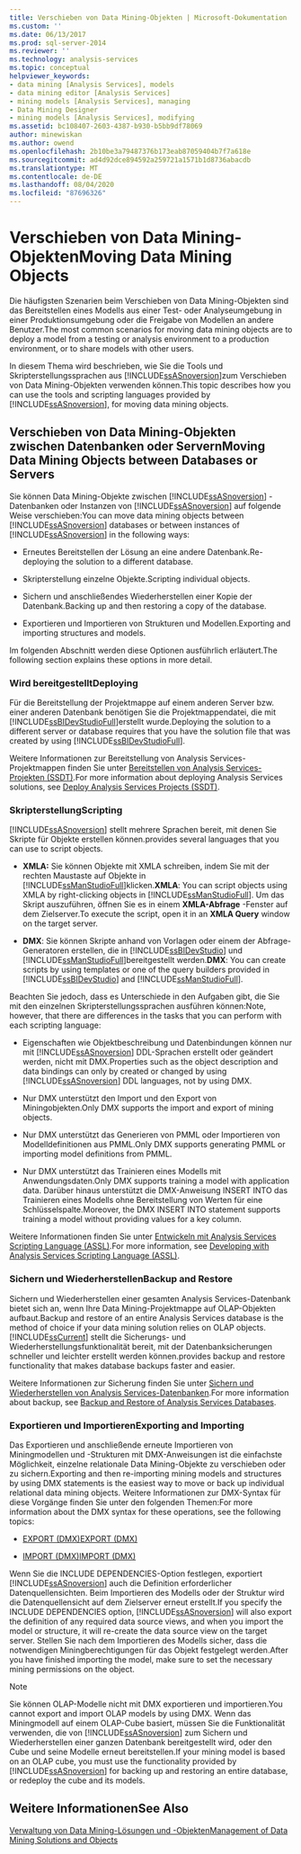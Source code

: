 ```yaml
---
title: Verschieben von Data Mining-Objekten | Microsoft-Dokumentation
ms.custom: ''
ms.date: 06/13/2017
ms.prod: sql-server-2014
ms.reviewer: ''
ms.technology: analysis-services
ms.topic: conceptual
helpviewer_keywords:
- data mining [Analysis Services], models
- data mining editor [Analysis Services]
- mining models [Analysis Services], managing
- Data Mining Designer
- mining models [Analysis Services], modifying
ms.assetid: bc108407-2603-4387-b930-b5bb9df78069
author: minewiskan
ms.author: owend
ms.openlocfilehash: 2b10be3a79487376b173eab87059404b7f7a618e
ms.sourcegitcommit: ad4d92dce894592a259721a1571b1d8736abacdb
ms.translationtype: MT
ms.contentlocale: de-DE
ms.lasthandoff: 08/04/2020
ms.locfileid: "87696326"
---
```

# <a name="moving-data-mining-objects"></a><span data-ttu-id="1d2e8-102">Verschieben von Data Mining-Objekten</span><span class="sxs-lookup"><span data-stu-id="1d2e8-102">Moving Data Mining Objects</span></span>
  <span data-ttu-id="1d2e8-103">Die häufigsten Szenarien beim Verschieben von Data Mining-Objekten sind das Bereitstellen eines Modells aus einer Test- oder Analyseumgebung in einer Produktionsumgebung oder die Freigabe von Modellen an andere Benutzer.</span><span class="sxs-lookup"><span data-stu-id="1d2e8-103">The most common scenarios for moving data mining objects are to deploy a model from a testing or analysis environment to a production environment, or to share models with other users.</span></span>  
  
 <span data-ttu-id="1d2e8-104">In diesem Thema wird beschrieben, wie Sie die Tools und Skripterstellungssprachen aus [!INCLUDE[ssASnoversion](../../includes/ssasnoversion-md.md)]zum Verschieben von Data Mining-Objekten verwenden können.</span><span class="sxs-lookup"><span data-stu-id="1d2e8-104">This topic describes how you can use the tools and scripting languages provided by [!INCLUDE[ssASnoversion](../../includes/ssasnoversion-md.md)], for moving data mining objects.</span></span>  
  
## <a name="moving-data-mining-objects-between-databases-or-servers"></a><span data-ttu-id="1d2e8-105">Verschieben von Data Mining-Objekten zwischen Datenbanken oder Servern</span><span class="sxs-lookup"><span data-stu-id="1d2e8-105">Moving Data Mining Objects between Databases or Servers</span></span>  
 <span data-ttu-id="1d2e8-106">Sie können Data Mining-Objekte zwischen [!INCLUDE[ssASnoversion](../../includes/ssasnoversion-md.md)] -Datenbanken oder Instanzen von [!INCLUDE[ssASnoversion](../../includes/ssasnoversion-md.md)] auf folgende Weise verschieben:</span><span class="sxs-lookup"><span data-stu-id="1d2e8-106">You can move data mining objects between [!INCLUDE[ssASnoversion](../../includes/ssasnoversion-md.md)] databases or between instances of [!INCLUDE[ssASnoversion](../../includes/ssasnoversion-md.md)] in the following ways:</span></span>  
  
-   <span data-ttu-id="1d2e8-107">Erneutes Bereitstellen der Lösung an eine andere Datenbank.</span><span class="sxs-lookup"><span data-stu-id="1d2e8-107">Re-deploying the solution to a different database.</span></span>  
  
-   <span data-ttu-id="1d2e8-108">Skripterstellung einzelne Objekte.</span><span class="sxs-lookup"><span data-stu-id="1d2e8-108">Scripting individual objects.</span></span>  
  
-   <span data-ttu-id="1d2e8-109">Sichern und anschließendes Wiederherstellen einer Kopie der Datenbank.</span><span class="sxs-lookup"><span data-stu-id="1d2e8-109">Backing up and then restoring a copy of the database.</span></span>  
  
-   <span data-ttu-id="1d2e8-110">Exportieren und Importieren von Strukturen und Modellen.</span><span class="sxs-lookup"><span data-stu-id="1d2e8-110">Exporting and importing structures and models.</span></span>  
  
 <span data-ttu-id="1d2e8-111">Im folgenden Abschnitt werden diese Optionen ausführlich erläutert.</span><span class="sxs-lookup"><span data-stu-id="1d2e8-111">The following section explains these options in more detail.</span></span>  
  
### <a name="deploying"></a><span data-ttu-id="1d2e8-112">Wird bereitgestellt</span><span class="sxs-lookup"><span data-stu-id="1d2e8-112">Deploying</span></span>  
 <span data-ttu-id="1d2e8-113">Für die Bereitstellung der Projektmappe auf einem anderen Server bzw. einer anderen Datenbank benötigen Sie die Projektmappendatei, die mit [!INCLUDE[ssBIDevStudioFull](../../includes/ssbidevstudiofull-md.md)]erstellt wurde.</span><span class="sxs-lookup"><span data-stu-id="1d2e8-113">Deploying the solution to a different server or database requires that you have the solution file that was created by using [!INCLUDE[ssBIDevStudioFull](../../includes/ssbidevstudiofull-md.md)].</span></span>  
  
 <span data-ttu-id="1d2e8-114">Weitere Informationen zur Bereitstellung von Analysis Services-Projektmappen finden Sie unter [Bereitstellen von Analysis Services-Projekten &#40;SSDT&#41;](../multidimensional-models/deploy-analysis-services-projects-ssdt.md).</span><span class="sxs-lookup"><span data-stu-id="1d2e8-114">For more information about deploying Analysis Services solutions, see [Deploy Analysis Services Projects &#40;SSDT&#41;](../multidimensional-models/deploy-analysis-services-projects-ssdt.md).</span></span>  
  
### <a name="scripting"></a><span data-ttu-id="1d2e8-115">Skripterstellung</span><span class="sxs-lookup"><span data-stu-id="1d2e8-115">Scripting</span></span>  
 [!INCLUDE[ssASnoversion](../../includes/ssasnoversion-md.md)] <span data-ttu-id="1d2e8-116">stellt mehrere Sprachen bereit, mit denen Sie Skripte für Objekte erstellen können.</span><span class="sxs-lookup"><span data-stu-id="1d2e8-116">provides several languages that you can use to script objects.</span></span>  
  
-   <span data-ttu-id="1d2e8-117">**XMLA:** Sie können Objekte mit XMLA schreiben, indem Sie mit der rechten Maustaste auf Objekte in [!INCLUDE[ssManStudioFull](../../includes/ssmanstudiofull-md.md)]klicken.</span><span class="sxs-lookup"><span data-stu-id="1d2e8-117">**XMLA**: You can script objects using XMLA by right-clicking objects in [!INCLUDE[ssManStudioFull](../../includes/ssmanstudiofull-md.md)].</span></span> <span data-ttu-id="1d2e8-118">Um das Skript auszuführen, öffnen Sie es in einem **XMLA-Abfrage** -Fenster auf dem Zielserver.</span><span class="sxs-lookup"><span data-stu-id="1d2e8-118">To execute the script, open it in an **XMLA Query** window on the target server.</span></span>  
  
-   <span data-ttu-id="1d2e8-119">**DMX**: Sie können Skripte anhand von Vorlagen oder einem der Abfrage-Generatoren erstellen, die in [!INCLUDE[ssBIDevStudio](../../includes/ssbidevstudio-md.md)] und [!INCLUDE[ssManStudioFull](../../includes/ssmanstudiofull-md.md)]bereitgestellt werden.</span><span class="sxs-lookup"><span data-stu-id="1d2e8-119">**DMX**: You can create scripts by using templates or one of the query builders provided in [!INCLUDE[ssBIDevStudio](../../includes/ssbidevstudio-md.md)] and [!INCLUDE[ssManStudioFull](../../includes/ssmanstudiofull-md.md)].</span></span>  
  
 <span data-ttu-id="1d2e8-120">Beachten Sie jedoch, dass es Unterschiede in den Aufgaben gibt, die Sie mit den einzelnen Skripterstellungssprachen ausführen können:</span><span class="sxs-lookup"><span data-stu-id="1d2e8-120">Note, however, that there are differences in the tasks that you can perform with each scripting language:</span></span>  
  
-   <span data-ttu-id="1d2e8-121">Eigenschaften wie Objektbeschreibung und Datenbindungen können nur mit [!INCLUDE[ssASnoversion](../../includes/ssasnoversion-md.md)] DDL-Sprachen erstellt oder geändert werden, nicht mit DMX.</span><span class="sxs-lookup"><span data-stu-id="1d2e8-121">Properties such as the object description and data bindings can only by created or changed by using [!INCLUDE[ssASnoversion](../../includes/ssasnoversion-md.md)] DDL languages, not by using DMX.</span></span>  
  
-   <span data-ttu-id="1d2e8-122">Nur DMX unterstützt den Import und den Export von Miningobjekten.</span><span class="sxs-lookup"><span data-stu-id="1d2e8-122">Only DMX supports the import and export of mining objects.</span></span>  
  
-   <span data-ttu-id="1d2e8-123">Nur DMX unterstützt das Generieren von PMML oder Importieren von Modelldefinitionen aus PMML.</span><span class="sxs-lookup"><span data-stu-id="1d2e8-123">Only DMX supports generating PMML or importing model definitions from PMML.</span></span>  
  
-   <span data-ttu-id="1d2e8-124">Nur DMX unterstützt das Trainieren eines Modells mit Anwendungsdaten.</span><span class="sxs-lookup"><span data-stu-id="1d2e8-124">Only DMX supports training a model with application data.</span></span> <span data-ttu-id="1d2e8-125">Darüber hinaus unterstützt die DMX-Anweisung INSERT INTO das Trainieren eines Modells ohne Bereitstellung von Werten für eine Schlüsselspalte.</span><span class="sxs-lookup"><span data-stu-id="1d2e8-125">Moreover, the DMX INSERT INTO statement supports training a model without providing values for a key column.</span></span>  
  
 <span data-ttu-id="1d2e8-126">Weitere Informationen finden Sie unter [Entwickeln mit Analysis Services Scripting Language &#40;ASSL&#41;](../multidimensional-models/scripting-language-assl/developing-with-analysis-services-scripting-language-assl.md).</span><span class="sxs-lookup"><span data-stu-id="1d2e8-126">For more information, see [Developing with Analysis Services Scripting Language &#40;ASSL&#41;](../multidimensional-models/scripting-language-assl/developing-with-analysis-services-scripting-language-assl.md).</span></span>  
  
### <a name="backup-and-restore"></a><span data-ttu-id="1d2e8-127">Sichern und Wiederherstellen</span><span class="sxs-lookup"><span data-stu-id="1d2e8-127">Backup and Restore</span></span>  
 <span data-ttu-id="1d2e8-128">Sichern und Wiederherstellen einer gesamten Analysis Services-Datenbank bietet sich an, wenn Ihre Data Mining-Projektmappe auf OLAP-Objekten aufbaut.</span><span class="sxs-lookup"><span data-stu-id="1d2e8-128">Backup and restore of an entire Analysis Services database is the method of choice if your data mining solution relies on OLAP objects.</span></span> [!INCLUDE[ssCurrent](../../includes/sscurrent-md.md)] <span data-ttu-id="1d2e8-129">stellt die Sicherungs- und Wiederherstellungsfunktionalität bereit, mit der Datenbanksicherungen schneller und leichter erstellt werden können.</span><span class="sxs-lookup"><span data-stu-id="1d2e8-129">provides backup and restore functionality that makes database backups faster and easier.</span></span>  
  
 <span data-ttu-id="1d2e8-130">Weitere Informationen zur Sicherung finden Sie unter [Sichern und Wiederherstellen von Analysis Services-Datenbanken](../multidimensional-models/backup-and-restore-of-analysis-services-databases.md).</span><span class="sxs-lookup"><span data-stu-id="1d2e8-130">For more information about backup, see [Backup and Restore of Analysis Services Databases](../multidimensional-models/backup-and-restore-of-analysis-services-databases.md).</span></span>  
  
### <a name="exporting-and-importing"></a><span data-ttu-id="1d2e8-131">Exportieren und Importieren</span><span class="sxs-lookup"><span data-stu-id="1d2e8-131">Exporting and Importing</span></span>  
 <span data-ttu-id="1d2e8-132">Das Exportieren und anschließende erneute Importieren von Miningmodellen und -Strukturen mit DMX-Anweisungen ist die einfachste Möglichkeit, einzelne relationale Data Mining-Objekte zu verschieben oder zu sichern.</span><span class="sxs-lookup"><span data-stu-id="1d2e8-132">Exporting and then re-importing mining models and structures by using DMX statements is the easiest way to move or back up individual relational data mining objects.</span></span> <span data-ttu-id="1d2e8-133">Weitere Informationen zur DMX-Syntax für diese Vorgänge finden Sie unter den folgenden Themen:</span><span class="sxs-lookup"><span data-stu-id="1d2e8-133">For more information about the DMX syntax for these operations, see the following topics:</span></span>  
  
-   [<span data-ttu-id="1d2e8-134">EXPORT &#40;DMX&#41;</span><span class="sxs-lookup"><span data-stu-id="1d2e8-134">EXPORT &#40;DMX&#41;</span></span>](/sql/dmx/export-dmx)  
  
-   [<span data-ttu-id="1d2e8-135">IMPORT &#40;DMX&#41;</span><span class="sxs-lookup"><span data-stu-id="1d2e8-135">IMPORT &#40;DMX&#41;</span></span>](/sql/dmx/import-dmx)  
  
 <span data-ttu-id="1d2e8-136">Wenn Sie die INCLUDE DEPENDENCIES-Option festlegen, exportiert [!INCLUDE[ssASnoversion](../../includes/ssasnoversion-md.md)] auch die Definition erforderlicher Datenquellensichten. Beim Importieren des Modells oder der Struktur wird die Datenquellensicht auf dem Zielserver erneut erstellt.</span><span class="sxs-lookup"><span data-stu-id="1d2e8-136">If you specify the INCLUDE DEPENDENCIES option, [!INCLUDE[ssASnoversion](../../includes/ssasnoversion-md.md)] will also export the definition of any required data source views, and when you import the model or structure, it will re-create the data source view on the target server.</span></span> <span data-ttu-id="1d2e8-137">Stellen Sie nach dem Importieren des Modells sicher, dass die notwendigen Miningberechtigungen für das Objekt festgelegt werden.</span><span class="sxs-lookup"><span data-stu-id="1d2e8-137">After you have finished importing the model, make sure to set the necessary mining permissions on the object.</span></span>  
  
> [!NOTE]  
>  <span data-ttu-id="1d2e8-138">Sie können OLAP-Modelle nicht mit DMX exportieren und importieren.</span><span class="sxs-lookup"><span data-stu-id="1d2e8-138">You cannot export and import OLAP models by using DMX.</span></span> <span data-ttu-id="1d2e8-139">Wenn das Miningmodell auf einem OLAP-Cube basiert, müssen Sie die Funktionalität verwenden, die von [!INCLUDE[ssASnoversion](../../includes/ssasnoversion-md.md)] zum Sichern und Wiederherstellen einer ganzen Datenbank bereitgestellt wird, oder den Cube und seine Modelle erneut bereitstellen.</span><span class="sxs-lookup"><span data-stu-id="1d2e8-139">If your mining model is based on an OLAP cube, you must use the functionality provided by [!INCLUDE[ssASnoversion](../../includes/ssasnoversion-md.md)] for backing up and restoring an entire database, or redeploy the cube and its models.</span></span>  
  
## <a name="see-also"></a><span data-ttu-id="1d2e8-140">Weitere Informationen</span><span class="sxs-lookup"><span data-stu-id="1d2e8-140">See Also</span></span>  
 [<span data-ttu-id="1d2e8-141">Verwaltung von Data Mining-Lösungen und -Objekten</span><span class="sxs-lookup"><span data-stu-id="1d2e8-141">Management of Data Mining Solutions and Objects</span></span>](management-of-data-mining-solutions-and-objects.md)  
  
  
